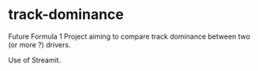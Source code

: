 # track-dominance
Future Formula 1 Project aiming to compare track dominance between two (or more ?) drivers. 

Use of Streamit.
